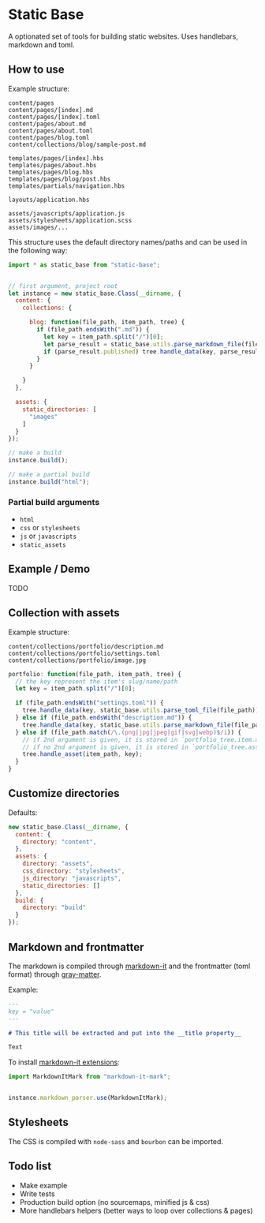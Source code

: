 # Static Base

A optionated set of tools for building static websites.
Uses handlebars, markdown and toml.


## How to use

Example structure:

```
content/pages
content/pages/[index].md
content/pages/[index].toml
content/pages/about.md
content/pages/about.toml
content/pages/blog.toml
content/collections/blog/sample-post.md

templates/pages/[index].hbs
templates/pages/about.hbs
templates/pages/blog.hbs
templates/pages/blog/post.hbs
templates/partials/navigation.hbs

layouts/application.hbs

assets/javascripts/application.js
assets/stylesheets/application.scss
assets/images/...
```

This structure uses the default directory names/paths
and can be used in the following way:

```js
import * as static_base from "static-base";


// first argument, project root
let instance = new static_base.Class(__dirname, {
  content: {
    collections: {

      blog: function(file_path, item_path, tree) {
        if (file_path.endsWith(".md")) {
          let key = item_path.split("/")[0];
          let parse_result = static_base.utils.parse_markdown_file(file_path);
          if (parse_result.published) tree.handle_data(key, parse_result);
        }
      }

    }
  },

  assets: {
    static_directories: [
      "images"
    ]
  }
});

// make a build
instance.build();

// make a partial build
instance.build("html");
```


### Partial build arguments

- `html`
- `css` or `stylesheets`
- `js` or `javascripts`
- `static_assets`



## Example / Demo

TODO



## Collection with assets

Example structure:

```
content/collections/portfolio/description.md
content/collections/portfolio/settings.toml
content/collections/portfolio/image.jpg
```

```js
portfolio: function(file_path, item_path, tree) {
  // the key represent the item's slug/name/path
  let key = item_path.split("/")[0];

  if (file_path.endsWith("settings.toml")) {
    tree.handle_data(key, static_base.utils.parse_toml_file(file_path));
  } else if (file_path.endsWith("description.md")) {
    tree.handle_data(key, static_base.utils.parse_markdown_file(file_path));
  } else if (file_path.match(/\.(png|jpg|jpeg|gif|svg|webp)$/i)) {
    // if 2nd argument is given, it is stored in `portfolio_tree.item.assets`
    // if no 2nd argument is given, it is stored in `portfolio_tree.assets`
    tree.handle_asset(item_path, key);
  }
}
```



## Customize directories

Defaults:

```js
new static_base.Class(__dirname, {
  content: {
    directory: "content",
  },
  assets: {
    directory: "assets",
    css_directory: "stylesheets",
    js_directory: "javascripts",
    static_directories: []
  },
  build: {
    directory: "build"
  }
});
```



## Markdown and frontmatter

The markdown is compiled through [markdown-it](https://github.com/markdown-it/markdown-it) and the frontmatter (toml format) through [gray-matter](https://github.com/jonschlinkert/gray-matter).

Example:

```markdown
---
key = "value"
---

# This title will be extracted and put into the __title property__

Text
```

To install [markdown-it extensions](https://github.com/markdown-it/markdown-it#syntax-extensions):

```js
import MarkdownItMark from "markdown-it-mark";


instance.markdown_parser.use(MarkdownItMark);
```



## Stylesheets

The CSS is compiled with `node-sass` and `bourbon` can be imported.



## Todo list

- Make example
- Write tests
- Production build option (no sourcemaps, minified js & css)
- More handlebars helpers (better ways to loop over collections & pages)
